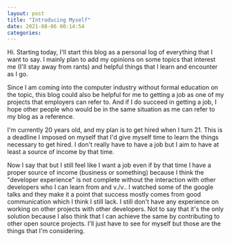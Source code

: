 ```yaml
---
layout: post
title: "Introducing Myself"
date: 2021-08-06 00:14:54
categories: 
---
```

Hi. Starting today, I'll start this blog as a personal log of everything that I
want to say. I mainly plan to add my opinions on some topics that interest me
(I'll stay away from rants) and helpful things that I learn and encounter as I
go.

Since I am coming into the computer industry without formal education on the
topic, this blog could also be helpful for me to getting a job as one of my
projects that employers can refer to. And if I do succeed in getting a job, I
hope other people who would be in the same situation as me can refer to my blog
as a reference.

I'm currently 20 years old, and my plan is to get hired when I turn 21. This is
a deadline I imposed on myself that I'd give myself time to learn the things
necessary to get hired. I don't really have to have a job but I aim to have at
least a source of income by that time.

Now I say that but I still feel like I want a job even if by that time I have a
proper source of income (business or  something) because I think the "developer
experience" is not complete without the interaction with other developers who I
can learn from and v./v.. I watched some of the google talks and they make it a
point that success mostly comes from good communication which I think I still
lack. I still don't have any experience on working on other projects with other
developers. Not to say that it's the only solution because I also think that I
can achieve the same by contributing to other open source projects. I'll just
have to see for myself but those are the things that I'm considering.
